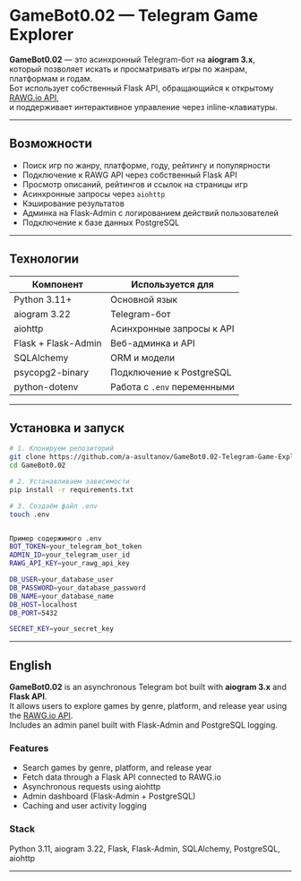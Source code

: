 # GameBot0.02 — Telegram Game Explorer

**GameBot0.02** — это асинхронный Telegram-бот на **aiogram 3.x**,  
который позволяет искать и просматривать игры по жанрам, платформам и годам.  
Бот использует собственный Flask API, обращающийся к открытому [RAWG.io API](https://rawg.io/apidocs),  
и поддерживает интерактивное управление через inline-клавиатуры.

---

## Возможности

- Поиск игр по жанру, платформе, году, рейтингу и популярности  
- Подключение к RAWG API через собственный Flask API  
- Просмотр описаний, рейтингов и ссылок на страницы игр  
- Асинхронные запросы через `aiohttp`  
- Кэширование результатов  
- Админка на Flask-Admin с логированием действий пользователей  
- Подключение к базе данных PostgreSQL

---

## Технологии

| Компонент | Используется для |
|------------|------------------|
| Python 3.11+ | Основной язык |
| aiogram 3.22 | Telegram-бот |
| aiohttp | Асинхронные запросы к API |
| Flask + Flask-Admin | Веб-админка и API |
| SQLAlchemy | ORM и модели |
| psycopg2-binary | Подключение к PostgreSQL |
| python-dotenv | Работа с `.env` переменными |

---

## Установка и запуск

```bash
# 1. Клонируем репозиторий
git clone https://github.com/a-asultanov/GameBot0.02-Telegram-Game-Explorer-Bot.git
cd GameBot0.02

# 2. Устанавливаем зависимости
pip install -r requirements.txt

# 3. Создаём файл .env
touch .env


Пример содержимого .env
BOT_TOKEN=your_telegram_bot_token
ADMIN_ID=your_telegram_user_id
RAWG_API_KEY=your_rawg_api_key

DB_USER=your_database_user
DB_PASSWORD=your_database_password
DB_NAME=your_database_name
DB_HOST=localhost
DB_PORT=5432

SECRET_KEY=your_secret_key
```
---

## English

**GameBot0.02** is an asynchronous Telegram bot built with **aiogram 3.x** and **Flask API**.  
It allows users to explore games by genre, platform, and release year using the [RAWG.io API](https://rawg.io/apidocs).  
Includes an admin panel built with Flask-Admin and PostgreSQL logging.

### Features
- Search games by genre, platform, and release year  
- Fetch data through a Flask API connected to RAWG.io  
- Asynchronous requests using aiohttp  
- Admin dashboard (Flask-Admin + PostgreSQL)  
- Caching and user activity logging

### Stack
Python 3.11, aiogram 3.22, Flask, Flask-Admin, SQLAlchemy, PostgreSQL, aiohttp

---
